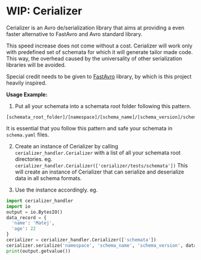 # WIP: Cerializer
Cerializer is an Avro de/serialization library that aims at providing a even faster alternative to FastAvro and Avro standard library.

This speed increase does not come without a cost. Cerializer will work only with predefined set of schemata for which it will generate tailor made code. This way, the overhead caused by the universality of other serialization libraries will be avoided.

Special credit needs to be given to [FastAvro](https://github.com/fastavro/fastavro) library, by which is this project heavily inspired.

**Usage Example:**
1. Put all your schemata into a schemata root folder following this pattern.
```
[schemata_root_folder]/[namespace]/[schema_name]/[schema_version]/schema.yaml
```
It is essential that you follow this pattern and safe your schemata in `schema.yaml` files.

2. Create an instance of Cerializer by calling `cerializer_handler.Cerializer` with a list of all your schemata root directories.
eg. `cerializer_handler.Cerializer(['cerializer/tests/schemata'])`
This will create an instance of Cerializer that can serialize and deserialize data in all schema formats.

3. Use the instance accordingly.
  eg. 
  ```python
 import cerializer_handler
 import io
 output = io.BytesIO()
 data_record = {
    'name': 'Matej',
    'age': 22
 }
 cerializer = cerializer_handler.Cerializer(['schemata'])
 cerializer.serialize('namespace', 'schema_name', 'schema_version', data_record, output)
 print(output.getvalue())
```
